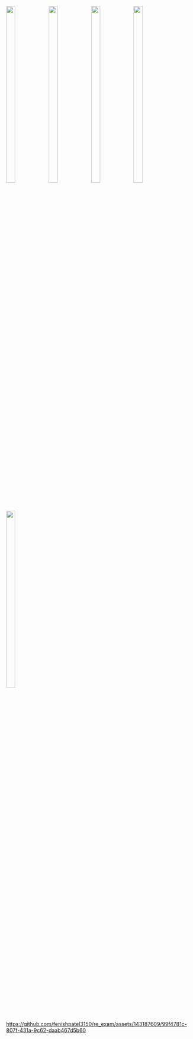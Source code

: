 
<img src = "https://github.com/fenishpatel3150/re_exam/assets/143187609/d56060f7-34f0-4929-9879-e1fb1a64a270" width=22% height=35%>


<img src = "https://github.com/fenishpatel3150/re_exam/assets/143187609/4a25fa6e-f675-417f-b72e-6fda82d58928" width=22% height=35%>

<img src = "https://github.com/fenishpatel3150/re_exam/assets/143187609/be152e0d-b8f3-4ad7-a139-f7e9ca9ad914" width=22% height=35%>


<img src = "https://github.com/fenishpatel3150/re_exam/assets/143187609/75587965-9c31-4918-8f6c-a424c016d13a" width=22% height=35%>

<img src = "https://github.com/fenishpatel3150/re_exam/assets/143187609/8bb09bee-2cfd-4817-b9e2-2527c7d76fd0" width=22% height=35%>

https://github.com/fenishpatel3150/re_exam/assets/143187609/99f4781c-807f-431a-9c62-daab467d5b60

